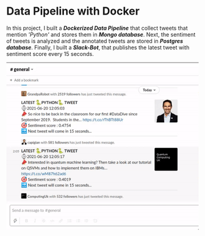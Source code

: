 # Data Pipeline with Docker
In this project, I built a ***Dockerized Data Pipeline*** that collect tweets that mention *'Python'* and stores them in ***Mongo database***. Next, the sentiment of tweets is analyzed and the annotated tweets are stored in ***Postgres database***. Finally, I built a ***Slack-Bot***, that publishes the latest tweet with sentiment score every 15 seconds.

![Slack shot](gif.gif)
